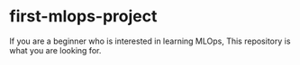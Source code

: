 # first-mlops-project
If you are a beginner who is interested in learning MLOps, This repository is what you are looking for.
